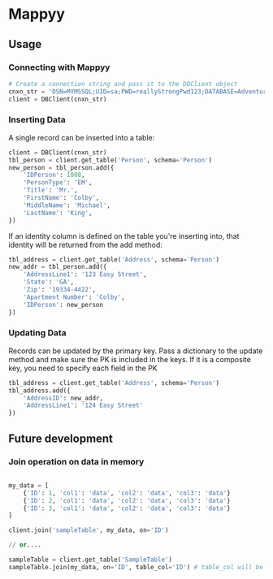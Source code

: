 

# Mappyy


## Usage 

### Connecting with Mappyy
```python
# Create a connection string and pass it to the DBClient object
cnxn_str = 'DSN=MYMSSQL;UID=sa;PWD=reallyStrongPwd123;DATABASE=AdventureWorks2017;'
client = DBClient(cnxn_str)

```

### Inserting Data

A single record can be inserted into a table:

```python
client = DBClient(cnxn_str)
tbl_person = client.get_table('Person', schema='Person')
new_person = tbl_person.add({
	'IDPerson': 1008,
	'PersonType': 'EM',
	'Title': 'Mr.',
	'FirstName': 'Colby',
	'MiddleName': 'Michael',
	'LastName': 'King',
})
```
If an identity column is defined on the table you're inserting into, that identity will be returned from the add method:

```python
tbl_address = client.get_table('Address', schema='Person')
new_addr = tbl_person.add({
	'AddressLine1': '123 Easy Street',
	'State': 'GA',
	'Zip': '19334-4422',
	'Apartment Number': 'Colby',
	'IDPerson': new_person 
})
```


### Updating Data 

Records can be updated by the primary key. Pass a dictionary to the update method and make sure the PK is included in the keys. If it is a composite key, you need to specify each field in the PK 

```python
tbl_address = client.get_table('Address', schema='Person')
tbl_address.add({
	'AddressID': new_addr,
	'AddressLine1': '124 Easy Street'
})
```




## Future development 

### Join operation on data in memory 

```python

my_data = [
	{'ID': 1, 'col1': 'data', 'col2': 'data', 'col3': 'data'}
	{'ID': 2, 'col1': 'data', 'col2': 'data', 'col3': 'data'}
	{'ID': 3, 'col1': 'data', 'col2': 'data', 'col3': 'data'}
]

client.join('sampleTable', my_data, on='ID')

// or.... 

sampleTable = client.get_table('SampleTable')
sampleTable.join(my_data, on='ID', table_col='ID') # table_col will be an optional arg 



